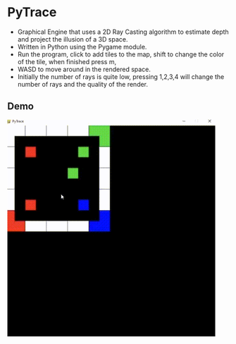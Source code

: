 # PyTrace
* Graphical Engine that uses a 2D Ray Casting algorithm to estimate depth and project the illusion of a 3D space. 
* Written in Python using the Pygame module.
* Run the program, click to add tiles to the map, shift to change the color of the tile, when finished press m,
* WASD to move around in the rendered space.
* Initially the number of rays is quite low, pressing 1,2,3,4 will change the number of rays and the quality of the render.

## Demo
![](PyTraceDemo.gif)
